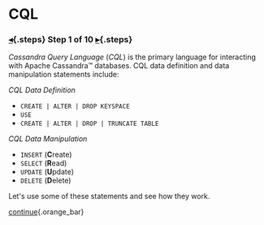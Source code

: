 <div class="top">

# CQL
### [◂](command:katapod.loadPage?intro){.steps} Step 1 of 10 [▸](command:katapod.loadPage?step2){.steps}
</div>

*Cassandra Query Language* (*CQL*) is the primary language for interacting with Apache Cassandra™ databases. 
CQL data definition and data manipulation statements include:

*CQL Data Definition*
- `CREATE | ALTER | DROP KEYSPACE`
- `USE`
- `CREATE | ALTER | DROP | TRUNCATE TABLE`

*CQL Data Manipulation*
- `INSERT` (**C**reate)
- `SELECT` (**R**ead)
- `UPDATE` (**U**pdate)
- `DELETE` (**D**elete)

Let's use some of these statements and see how they work.

[continue](command:katapod.loadPage?step2){.orange_bar}